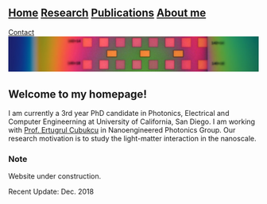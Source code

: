 ## [Home](index.md) [Research](https://hwz0428.github.io/research/) [Publications]() [About me](https://hwz0428.github.io/aboutme/)
[Contact](https://hwz0428.github.io/contact/)
![](Images/ebl-developed-10X_banner.jpeg)
## Welcome to my homepage!

I am currently a 3rd year PhD candidate in Photonics, Electrical and Computer Engineerning at University of California, San Diego. I am working with [Prof. Ertugrul Cubukcu](http://cubukcu.ucsd.edu/Cubukcu_Lab-UCSD/Home.html) in Nanoengineered Photonics Group. Our research motivation is to study the light-matter interaction in the nanoscale.

### Note

Website under construction.

Recent Update: Dec. 2018
